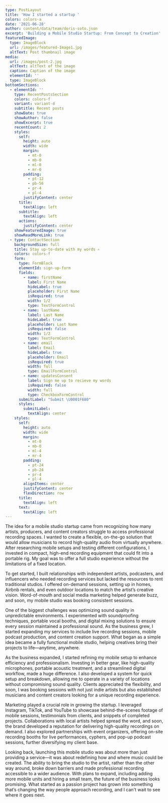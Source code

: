 ```yaml
---
type: PostLayout
title: 'How I started a startup '
colors: colors-a
date: '2021-06-28'
author: content/data/team/doris-soto.json
excerpt: 'Building a Mobile Studio Startup: From Concept to Creation'
featuredImage:
  type: ImageBlock
  url: /images/featured-Image1.jpg
  altText: Post thumbnail image
media:
  url: /images/post-2.jpg
  altText: altText of the image
  caption: Caption of the image
  elementId: ''
  type: ImageBlock
bottomSections:
  - elementId: ''
    type: RecentPostsSection
    colors: colors-f
    variant: variant-d
    subtitle: Recent posts
    showDate: true
    showAuthor: false
    showExcerpt: true
    recentCount: 2
    styles:
      self:
        height: auto
        width: wide
        margin:
          - mt-0
          - mb-0
          - ml-0
          - mr-0
        padding:
          - pt-12
          - pb-56
          - pr-4
          - pl-4
        justifyContent: center
      title:
        textAlign: left
      subtitle:
        textAlign: left
      actions:
        justifyContent: center
    showFeaturedImage: true
    showReadMoreLink: true
  - type: ContactSection
    backgroundSize: full
    title: Stay up-to-date with my words ✍️
    colors: colors-f
    form:
      type: FormBlock
      elementId: sign-up-form
      fields:
        - name: firstName
          label: First Name
          hideLabel: true
          placeholder: First Name
          isRequired: true
          width: 1/2
          type: TextFormControl
        - name: lastName
          label: Last Name
          hideLabel: true
          placeholder: Last Name
          isRequired: false
          width: 1/2
          type: TextFormControl
        - name: email
          label: Email
          hideLabel: true
          placeholder: Email
          isRequired: true
          width: full
          type: EmailFormControl
        - name: updatesConsent
          label: Sign me up to recieve my words
          isRequired: false
          width: full
          type: CheckboxFormControl
      submitLabel: "Submit \U0001F680"
      styles:
        submitLabel:
          textAlign: center
    styles:
      self:
        height: auto
        width: wide
        margin:
          - mt-0
          - mb-0
          - ml-4
          - mr-4
        padding:
          - pt-24
          - pb-24
          - pr-4
          - pl-4
        alignItems: center
        justifyContent: center
        flexDirection: row
      title:
        textAlign: left
      text:
        textAlign: left
---
```

The idea for a mobile studio startup came from recognizing how many artists, producers, and content creators struggle to access professional recording spaces. I wanted to create a flexible, on-the-go solution that would allow musicians to record high-quality audio from virtually anywhere. After researching mobile setups and testing different configurations, I invested in compact, high-end recording equipment that could fit into a portable rig. My goal was to offer a full studio experience without the limitations of a fixed location.

To get started, I built relationships with independent artists, podcasters, and influencers who needed recording services but lacked the resources to rent traditional studios. I offered on-demand sessions, setting up in homes, Airbnb rentals, and even outdoor locations to match the artist’s creative vision. Word-of-mouth and social media marketing helped generate buzz, and soon, my mobile studio was booking consistent sessions.

One of the biggest challenges was optimizing sound quality in unpredictable environments. I experimented with soundproofing techniques, portable vocal booths, and digital mixing solutions to ensure every session maintained a professional sound. As the business grew, I started expanding my services to include live recording sessions, mobile podcast production, and content creation support. What began as a simple idea became a fully functional mobile studio, helping creatives bring their projects to life—anytime, anywhere.

As the business expanded, I started refining my mobile setup to enhance efficiency and professionalism. Investing in better gear, like high-quality microphones, portable acoustic treatment, and a streamlined digital workflow, made a huge difference. I also developed a system for quick setup and breakdown, allowing me to operate in a variety of locations without compromising sound quality. Clients appreciated the flexibility, and soon, I was booking sessions with not just indie artists but also established musicians and content creators looking for a unique recording experience.

Marketing played a crucial role in growing the startup. I leveraged Instagram, TikTok, and YouTube to showcase behind-the-scenes footage of mobile sessions, testimonials from clients, and snippets of completed projects. Collaborations with local artists helped spread the word, and soon, the brand developed a reputation for delivering high-quality recordings on demand. I also explored partnerships with event organizers, offering on-site recording booths for live performances, cyphers, and pop-up podcast sessions, further diversifying my client base.

Looking back, launching this mobile studio was about more than just providing a service—it was about redefining how and where music could be created. The ability to bring the studio to the artist, rather than the other way around, broke down barriers and made professional recording accessible to a wider audience. With plans to expand, including adding more mobile units and hiring a small team, the future of the business looks promising. What started as a passion project has grown into something that’s changing the way people approach recording, and I can't wait to see where it goes next.



